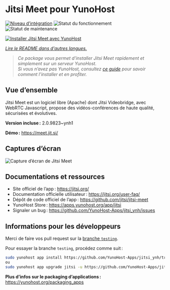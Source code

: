 <!--
Nota bene : ce README est automatiquement généré par <https://github.com/YunoHost/apps/tree/master/tools/readme_generator>
Il NE doit PAS être modifié à la main.
-->

# Jitsi Meet pour YunoHost

[![Niveau d’intégration](https://apps.yunohost.org/badge/integration/jitsi)](https://ci-apps.yunohost.org/ci/apps/jitsi/)
![Statut du fonctionnement](https://apps.yunohost.org/badge/state/jitsi)
![Statut de maintenance](https://apps.yunohost.org/badge/maintained/jitsi)

[![Installer Jitsi Meet avec YunoHost](https://install-app.yunohost.org/install-with-yunohost.svg)](https://install-app.yunohost.org/?app=jitsi)

*[Lire le README dans d'autres langues.](./ALL_README.md)*

> *Ce package vous permet d’installer Jitsi Meet rapidement et simplement sur un serveur YunoHost.*  
> *Si vous n’avez pas YunoHost, consultez [ce guide](https://yunohost.org/install) pour savoir comment l’installer et en profiter.*

## Vue d’ensemble

Jitsi Meet est un logiciel libre (Apache) dont Jitsi Videobridge, avec WebRTC Javascript, propose des vidéos-conférences de haute qualité, sécurisées et évolutives.

**Version incluse :** 2.0.9823~ynh1

**Démo :** <https://meet.jit.si/>

## Captures d’écran

![Capture d’écran de Jitsi Meet](./doc/screenshots/screenshot.png)

## Documentations et ressources

- Site officiel de l’app : <https://jitsi.org/>
- Documentation officielle utilisateur : <https://jitsi.org/user-faq/>
- Dépôt de code officiel de l’app : <https://github.com/jitsi/jitsi-meet>
- YunoHost Store : <https://apps.yunohost.org/app/jitsi>
- Signaler un bug : <https://github.com/YunoHost-Apps/jitsi_ynh/issues>

## Informations pour les développeurs

Merci de faire vos pull request sur la [branche `testing`](https://github.com/YunoHost-Apps/jitsi_ynh/tree/testing).

Pour essayer la branche `testing`, procédez comme suit :

```bash
sudo yunohost app install https://github.com/YunoHost-Apps/jitsi_ynh/tree/testing --debug
ou
sudo yunohost app upgrade jitsi -u https://github.com/YunoHost-Apps/jitsi_ynh/tree/testing --debug
```

**Plus d’infos sur le packaging d’applications :** <https://yunohost.org/packaging_apps>
